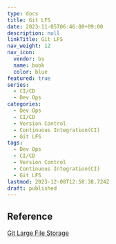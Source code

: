```yaml
---
type: docs
title: Git LFS
date: 2023-11-05T06:46:00+09:00
description: null
linkTitle: Git LFS
nav_weight: 12
nav_icon:
  vendor: bs
  name: book
  color: blue
featured: true
series:
  - CI/CD
  - Dev Ops
categories:
  - Dev Ops
  - CI/CD
  - Version Control
  - Continuous Integration(CI)
  - Git LFS
tags:
  - Dev Ops
  - CI/CD
  - Version Control
  - Continuous Integration(CI)
  - Git LFS
lastmod: 2023-12-08T12:58:38.724Z
draft: published
---
```


## Reference

[Git Large File Storage](https://git-lfs.com/)
